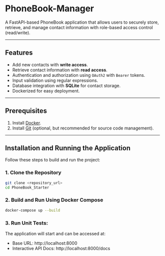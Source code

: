 # PhoneBook-Manager

A FastAPI-based PhoneBook application that allows users to securely store, retrieve, and manage contact information with role-based access control (read/write).

---

## Features
- Add new contacts with **write access**.
- Retrieve contact information with **read access**.
- Authentication and authorization using `OAuth2` with `Bearer` tokens.
- Input validation using regular expressions.
- Database integration with **SQLite** for contact storage.
- Dockerized for easy deployment.

---

## Prerequisites
1. Install [Docker](https://www.docker.com/get-started).
2. Install [Git](https://git-scm.com/book/en/v2/Getting-Started-Installing-Git) (optional, but recommended for source code management).

---

## Installation and Running the Application
Follow these steps to build and run the project:

### 1. Clone the Repository
```bash
git clone <repository_url>
cd PhoneBook_Starter
```

### 2. Build and Run Using Docker Compose
``` bash
docker-compose up --build
```

### 3. Run Unit Tests:
The application will start and can be accessed at:

- Base URL: http://localhost:8000
- Interactive API Docs: http://localhost:8000/docs
